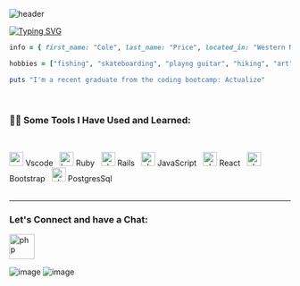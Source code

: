 
![header](https://user-images.githubusercontent.com/116182313/216389556-1970fc32-eaf4-45c2-b1a8-5b6d02586d6d.png)



[![Typing SVG](https://readme-typing-svg.demolab.com/?lines=Hey+I'm+Cole+Price;Welcome+to+my+Github)](https://git.io/typing-svg)


```ruby
info = { first_name: "Cole", last_name: "Price", located_in: "Western North Carolina" }

hobbies = ["fishing", "skateboarding", "playng guitar", "hiking", "art", "video editing"]

puts "I'm a recent graduate from the coding bootcamp: Actualize"
```
</br>

### :man_technologist: Some Tools I Have Used and Learned:
</br>

<p align="left">
<img src="https://cdn.jsdelivr.net/gh/devicons/devicon/icons/vscode/vscode-original.svg" alt="vscode" width="25" height="25"/> Vscode &nbsp
<img src="https://cdn.jsdelivr.net/gh/devicons/devicon/icons/ruby/ruby-original.svg" alt="bash" width="25" height="25"/> Ruby &nbsp
<img src="https://cdn.jsdelivr.net/gh/devicons/devicon/icons/rails/rails-plain.svg" alt="php" width="25" height="25"/> Rails &nbsp
<img src="https://cdn.jsdelivr.net/gh/devicons/devicon/icons/javascript/javascript-original.svg" alt="php" width="25" height="25"/> JavaScript &nbsp
<img src="https://cdn.jsdelivr.net/gh/devicons/devicon/icons/react/react-original.svg" alt="php" width="25" height="25"/> React &nbsp
 <img src="https://cdn.jsdelivr.net/gh/devicons/devicon/icons/bootstrap/bootstrap-original-wordmark.svg" alt="php" width="25" height="25"/> Bootstrap &nbsp
<img src="https://cdn.jsdelivr.net/gh/devicons/devicon/icons/postgresql/postgresql-original.svg" alt="php" width="25" height="25"/> PostgresSql &nbsp
 </br>
</br>
<hr>

### Let's Connect and have a Chat:
 
  [<img src="https://cdn.jsdelivr.net/gh/devicons/devicon/icons/linkedin/linkedin-original.svg" alt="php" width="45" height="45"/>](https://www.linkedin.com/in/coledprice/)
  

</p>


![image](https://media.giphy.com/media/Uv7l7BpJfuIxvh348D/giphy.gif) ![image](https://media.giphy.com/media/U77S93hlpNMYhCqNDx/giphy.gif)


<!--
**coledprice/coledprice** is a ✨ _special_ ✨ repository because its `README.md` (this file) appears on your GitHub profile.

Here are some ideas to get you started:

- 🔭 I’m currently working on ...
- 🌱 I’m currently learning ...
- 👯 I’m looking to collaborate on ...
- 🤔 I’m looking for help with ...
- 💬 Ask me about ...
- 📫 How to reach me: ...
- 😄 Pronouns: ...
- ⚡ Fun fact: ...
-->
